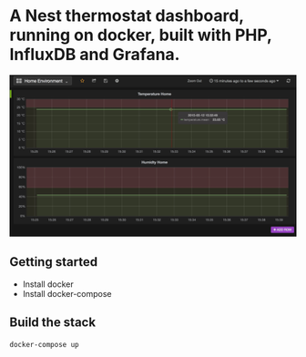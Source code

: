 # A Nest thermostat dashboard, running on docker, built with PHP, InfluxDB and Grafana.

![](example.jpg)

## Getting started

* Install docker
* Install docker-compose

## Build the stack

```
docker-compose up
```


